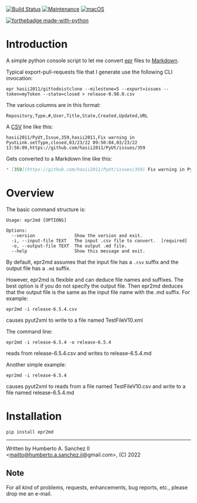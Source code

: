 [![Build Status](https://app.travis-ci.com/hasii2011/pyut2xml.svg?branch=master)](https://app.travis-ci.com/hasii2011/pyut2xml)
[![Maintenance](https://img.shields.io/badge/Maintained%3F-yes-green.svg)](https://GitHub.com/Naereen/StrapDown.js/graphs/commit-activity)
[![macOS](https://svgshare.com/i/ZjP.svg)](https://svgshare.com/i/ZjP.svg)

[![forthebadge made-with-python](http://ForTheBadge.com/images/badges/made-with-python.svg)](https://www.python.org/)

# Introduction

A simple python console script to let me convert [epr](https://github.com/sshaw/export-pull-requests) files to [Markdown](https://www.howtogeek.com/448323/what-is-markdown-and-how-do-you-use-it/).

Typical export-pull-requests file that I generate use the following CLI invocation:

```
epr hasii2011/gittodoistclone --milestone=5 --export=issues --token=myToken --state=closed > release-0.98.0.csv 
```
The various columns are in this format:

```
Repository,Type,#,User,Title,State,Created,Updated,URL
```

A [CSV](https://file.org/extension/csv) line like this:

```
hasii2011/PyUt,Issue,359,hasii2011,Fix warning in PyutLink.setType,closed,03/23/22 09:50:04,03/23/22 13:56:09,https://github.com/hasii2011/PyUt/issues/359
```

Gets converted to a Markdown line like this:

```Markdown
* [359](https://github.com/hasii2011/PyUt/issues/359) Fix warning in PyutLink.setType
```
# Overview

The basic command structure is:

```
Usage: epr2md [OPTIONS]

Options:
  --version               Show the version and exit.
  -i, --input-file TEXT   The input .csv file to convert.  [required]
  -o, --output-file TEXT  The output .md file.
  --help                  Show this message and exit.
```

By default, epr2md assumes that the input file has a `.csv` suffix and the output file has a `.md` suffix. 

However, epr2md is flexible and can deduce file names and suffixes.  The best option is if you do not specify the output file.  Then epr2md deduces that the output file is the same as the input file name with the .md suffix.  For example:

```epr2md -i release-6.5.4.csv```

causes pyut2xml to write to a file named TestFileV10.xml

The command line:

```epr2md -i release-6.5.4 -o release-6.5.4```

reads from release-6.5.4.csv and writes to release-6.5.4.md


Another simple example:

```epr2md -i release-6.5.4```

causes pyut2xml to reads from a file named TestFileV10.csv and write to a file named release-6.5.4.md

# Installation

```pip install epr2md```


___

Written by Humberto A. Sanchez II <mailto@humberto.a.sanchez.ii@gmail.com>, (C) 2022

 

 
## Note
For all kind of problems, requests, enhancements, bug reports, etc.,
please drop me an e-mail.
